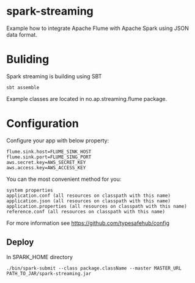 # spark-streaming

Example how to integrate Apache Flume with Apache Spark using JSON data format. 

# Buliding 
Spark streaming is building using SBT
    
    sbt assemble
    
Example classes are located in no.ap.streaming.flume package.     
    
# Configuration 
Configure your app with below property:

    flume.sink.host=FLUME_SINK_HOST
    flume.sink.port=FLUME_SING_PORT
    aws.secret.key=AWS_SECRET_KEY
    aws.access.key=AWS_ACCESS_KEY

You can the most convenient method for you:

    system properties
    application.conf (all resources on classpath with this name)
    application.json (all resources on classpath with this name)
    application.properties (all resources on classpath with this name)
    reference.conf (all resources on classpath with this name)
  
For more information see https://github.com/typesafehub/config

## Deploy 
In SPARK_HOME directory

    ./bin/spark-submit --class package.className --master MASTER_URL 
    PATH_TO_JAR/spark-streaming.jar 



